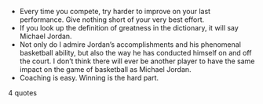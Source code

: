 - Every time you compete, try harder to improve on your last performance. Give nothing short of your very best effort.
 - If you look up the definition of greatness in the dictionary, it will say Michael Jordan.
 - Not only do I admire Jordan’s accomplishments and his phenomenal basketball ability, but also the way he has conducted himself on and off the court. I don’t think there will ever be another player to have the same impact on the game of basketball as Michael Jordan.
 - Coaching is easy. Winning is the hard part.

4 quotes